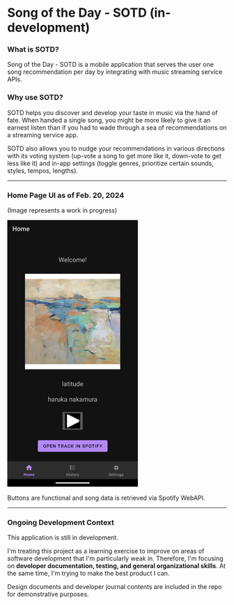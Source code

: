 # Song of the Day - SOTD (in-development)

### What is SOTD?
Song of the Day - SOTD is a mobile application that serves the user one song recommendation per day by integrating with music streaming service APIs.

### Why use SOTD?
SOTD helps you discover and develop your taste in music via the hand of fate. When handed a single song, you might be more likely to give it an earnest listen than if you had to wade through a sea of recommendations on a streaming service app.

SOTD also allows you to nudge your recommendations in various directions with its voting system (up-vote a song to get more like it, down-vote to get less like it) and in-app settings (toggle genres, prioritize certain sounds, styles, tempos, lengths).

___
### Home Page UI as of Feb. 20, 2024
(Image represents a work in progress)

<img width="300px" src="dev-journal/images/Entry 4/HomeFragment UI Feb20.png" alt="HomeFragment UI Feb20">

Buttons are functional and song data is retrieved via Spotify WebAPI.

___

### Ongoing Development Context
This application is still in development.

I'm treating this project as a learning exercise to improve on areas of software development that I'm particularly weak in. Therefore, I'm focusing on **developer documentation, testing, and general organizational skills**. At the same time, I'm trying to make the best product I can.

Design documents and developer journal contents are included in the repo for demonstrative purposes.
